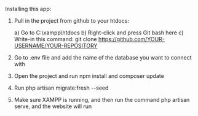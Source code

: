 Installing this app:

1) Pull in the project from github to your htdocs:

    a) Go to C:\xampp\htdocs
    b) Right-click and press Git bash here
    c) Write-in this command:
        git clone https://github.com/YOUR-USERNAME/YOUR-REPOSITORY

2) Go to .env file and add the name of the database you want to connect with

3) Open the project and run npm install and composer update

4) Run php artisan migrate:fresh --seed

5) Make sure XAMPP is running, and then run the command php artisan serve, and the website will run
